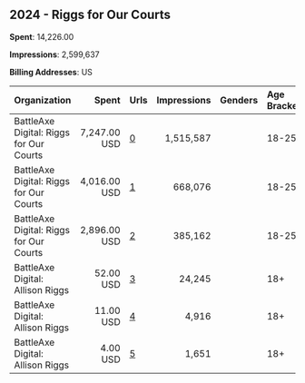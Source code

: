 ## 2024 - Riggs for Our Courts 
**Spent**: 14,226.00

**Impressions**: 2,599,637

**Billing Addresses**: US

|Organization|Spent|Urls|Impressions|Genders|Age Brackets|Country Codes|
|:---|---:|:---|---:|:---|:---|:---|
|BattleAxe Digital: Riggs for Our Courts|7,247.00 USD|[0](https://www.snap.com/political-ads/asset/0f1c553b74d3555ca2b8a14e7bf2fac1dbd946ab6b36f98d3852b6e8b3e5a569?mediaType=mp4)|1,515,587||18-25|united states|
|BattleAxe Digital: Riggs for Our Courts|4,016.00 USD|[1](https://www.snap.com/political-ads/asset/0b92afa2b6a7aaebef35acd6b171c1afc5376838c8aba417ddd304bd5d7344c8?mediaType=mp4)|668,076||18-25|united states|
|BattleAxe Digital: Riggs for Our Courts|2,896.00 USD|[2](https://www.snap.com/political-ads/asset/92f28faf7c3cb4f102134ef6b9b9c3317db176d2d343d0dfabab9f71edfde31d?mediaType=mp4)|385,162||18-25|united states|
|BattleAxe Digital: Allison Riggs|52.00 USD|[3](https://www.snap.com/political-ads/asset/7dbc1f53fff268eabf6764418c5ba09d65028cbd921150f91aad3a841588a01a?mediaType=mp4)|24,245||18+|united states|
|BattleAxe Digital: Allison Riggs|11.00 USD|[4](https://www.snap.com/political-ads/asset/524bb590c89d7ad340467d50af8d5ce5325b4807915b00f56c02fc06ef4d3b23?mediaType=mp4)|4,916||18+|united states|
|BattleAxe Digital: Allison Riggs|4.00 USD|[5](https://www.snap.com/political-ads/asset/2de383fac6f63a60ebb951f427a0f355371da1694748372067889a4ce98f5506?mediaType=mp4)|1,651||18+|united states|
